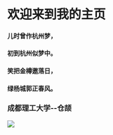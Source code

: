 # 欢迎来到我的主页

#### 儿时曾作杭州梦，

#### 初到杭州似梦中。

#### 笑把金樽邀落日，

#### 绿杨城郭正春风。

### 成都理工大学--仓颉

![](https://github-readme-stats.vercel.app/api?username=cangjie)
